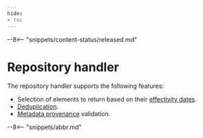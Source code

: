 ```yaml
---
hide:
- toc
---
```


<!-- SPDX-License-Identifier: CC-BY-4.0 -->
<!-- Copyright Contributors to the ODPi Egeria project 2020. -->

--8<-- "snippets/content-status/released.md"

# Repository handler 

The repository handler supports the following features:

* Selection of elements to return based on their [effectivity dates](/features/effectivity-dates/overview).
* [Deduplication](/features/duplicate-management/overview).
* [Metadata provenance](/features/metadata-provenance/overview) validation.

--8<-- "snippets/abbr.md"